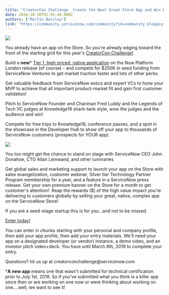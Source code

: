 ```yaml
---
title: "CreatorCon Challenge  Create the Next Great Store App and Win Big"
date: 2018-10-30T01:55:44.000Z
authors: ["Martin Barclay"]
link: "https://community.servicenow.com/community?id=community_blog&sys_id=bf2f6648db216f04b1b102d5ca96195a"
---
```

<p><a href="https://www.servicenow.com/company/ventures/creatorcon-challenge.html?referenceSource&#61;community" target="con" rel="nofollow"><img style="max-width: 100%; max-height: 480px;" src="7dbd260cdbed2f04b1b102d5ca96195c.iix" /></a></p>
<p>You already have an app on the Store. So you&#39;re already edging toward the front of the starting grid for this year&#39;s <a href="https://servicematters.servicenow.com/2018/10/22/servicenows-creatorcon-challenge-unleash-entrepreneur/" rel="nofollow">CreatorCon Challenge!</a></p>
<p>Build a <strong>new</strong>* <a href="community?id&#61;community_blog&amp;sys_id&#61;e0866d42dbf31b809d612926ca9619a7" rel="nofollow">Tier 1, high priced, native application</a> on the Now Platform London release (of course) - and compete for $250K in seed funding from ServiceNow Ventures to get market traction faster and lots of other perks.</p>
<p>Get valuable feedback from ServiceNow execs and expert VCs to hone your MVP to achieve that all important product-market fit and gain first customer validation!</p>
<p>Pitch to ServiceNow Founder and Chariman Fred Luddy and the Legends of Tech VC judges at Knowledge19 shark-tank style, wow the judges and the audience and win!</p>
<p>Compete for free trips to Knowledge19, conference passes, and a spot in the showcase in the Developer Hub to show off your app to thousands of ServiceNow customers (prospects for YOUR app).</p>
<p><img src="1aa3ea14dbed2344afc902d5ca96190c.iix" /></p>
<p style="text-align: left;">You too might get the chance to stand on stage with ServiceNow CEO John Donahoe, CTO Allan Leinwand, and other luminaries</p>
<p>Get global sales and marketing support to launch your app on the Store with sales evangelization, customer webinar, Silver tier Technology Partner Program membership for a year, and a feature in a ServiceNow press release. Get your own premium banner on the Store for a month to get customer&#39;s attention!  Reap the rewards ($) of the high value impact you&#39;re delivering to customers globally by selling your great, native, complex app on the ServiceNow Store! </p>
<p>If you are a seed-stage startup this is for you...and not to be missed. </p>
<p><a href="https://www.servicenow.com/company/ventures/creatorcon-challenge.html?referenceSource&#61;community" target="con" rel="nofollow">Enter today!</a></p>
<p>You can enter in chunks starting with your personal and company profile, then add your app profile, then add your entry materials. We&#39;ll need your app on a designated developer (or vendor) instance, a demo video, and an investor pitch video&#43;deck. You have until March 8th, 2019 to complete your entry.</p>
<p>Questions? hit us up at creatorconchallenge&#64;servicenow.com </p>
<p>*<strong>A new app</strong> means one that wasn&#39;t submitted for technical certification prior to July 1st, 2018. So if you&#39;ve submitted what you think is a killer app since then or are working on one now or were thinking about working on one....well, we want to see it!</p>
<p> </p>
<p> </p>